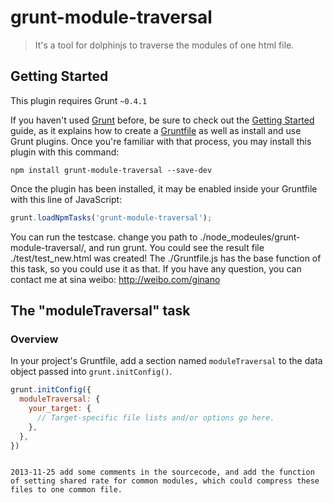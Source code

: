 # grunt-module-traversal

> It's a tool for dolphinjs to traverse the modules of one html file.

## Getting Started
This plugin requires Grunt `~0.4.1`

If you haven't used [Grunt](http://gruntjs.com/) before, be sure to check out the [Getting Started](http://gruntjs.com/getting-started) guide, as it explains how to create a [Gruntfile](http://gruntjs.com/sample-gruntfile) as well as install and use Grunt plugins. Once you're familiar with that process, you may install this plugin with this command:

```shell
npm install grunt-module-traversal --save-dev
```

Once the plugin has been installed, it may be enabled inside your Gruntfile with this line of JavaScript:

```js
grunt.loadNpmTasks('grunt-module-traversal');
```

You can run the testcase. change you path to ./node_modeules/grunt-module-traversal/, and run grunt. You could see the result file ./test/test_new.html was created! The ./Gruntfile.js has the base function of this task, so you could use it as that. If you have any question, you can contact me at sina weibo: http://weibo.com/ginano
## The "moduleTraversal" task

### Overview
In your project's Gruntfile, add a section named `moduleTraversal` to the data object passed into `grunt.initConfig()`.

```js
grunt.initConfig({
  moduleTraversal: {
    your_target: {
      // Target-specific file lists and/or options go here.
    },
  },
})
```

```change logs

2013-11-25 add some comments in the sourcecode, and add the function of setting shared rate for common modules, which could compress these files to one common file.

